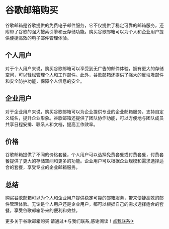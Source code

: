 # 谷歌邮箱购买

谷歌邮箱是谷歌提供的免费电子邮件服务，它不仅提供了稳定可靠的邮箱服务，还附带了谷歌的强大搜索引擎和云存储功能。购买谷歌邮箱可以为个人和企业用户提供便捷高效的电子邮件管理体验。

## 个人用户

对于个人用户来说，购买谷歌邮箱可以享受到无广告的邮件体验，拥有更大的存储空间，可以轻松管理个人和工作邮件。此外，谷歌邮箱还提供了强大的反垃圾邮件和安全防护功能，保障个人信息的安全。

## 企业用户

对于企业用户来说，购买谷歌邮箱可以为企业提供专业的企业邮箱服务，支持自定义域名，提升企业形象。谷歌邮箱还提供了团队协作功能，可以方便地与团队成员共享日程安排、联系人和文档，提高工作效率。

## 价格

谷歌邮箱提供了不同的价格套餐，个人用户可以选择免费套餐或付费套餐，付费套餐提供了更大的存储空间和更多的功能。企业用户可以根据企业规模和需求选择适合的套餐，享受专业的企业邮箱服务。

## 总结

购买谷歌邮箱可以为个人和企业用户提供稳定可靠的邮箱服务，带来便捷高效的邮件管理体验。无论是个人用户还是企业用户，都可以根据自己的需求选择适合的套餐，享受谷歌邮箱带来的便利和效益。

更多关于谷歌邮箱购买 请通过✈与我们联系,感谢阅读！[点我联系✈](https://ad.G208.com)